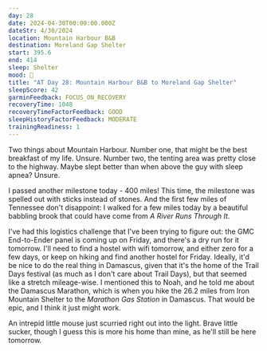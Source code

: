 ```yaml
---
day: 28
date: 2024-04-30T00:00:00.000Z
dateStr: 4/30/2024
location: Mountain Harbour B&B
destination: Moreland Gap Shelter
start: 395.6
end: 414
sleep: Shelter
mood: 🙂
title: "AT Day 28: Mountain Harbour B&B to Moreland Gap Shelter"
sleepScore: 42
garminFeedback: FOCUS_ON_RECOVERY
recoveryTime: 1048
recoveryTimeFactorFeedback: GOOD
sleepHistoryFactorFeedback: MODERATE
trainingReadiness: 1
---
```

Two things about Mountain Harbour. Number one, that might be the best breakfast of my life. Unsure. Number two, the tenting area was pretty close to the highway. Maybe slept better than when above the guy with sleep apnea? Unsure.

I passed another milestone today - 400 miles! This time, the milestone was spelled out with sticks instead of stones. And the first few miles of Tennessee don't disappoint: I walked for a few miles today by a beautiful babbling brook that could have come from *A River Runs Through It*.

I've had this logistics challenge that I've been trying to figure out: the GMC End-to-Ender panel is coming up on Friday, and there's a dry run for it tomorrow. I'll need to find a hostel with wifi tomorrow, and either zero for a few days, or keep on hiking and find another hostel for Friday. Ideally, it'd be nice to do the real thing in Damascus, given that it's the home of the Trail Days festival (as much as I don't care about Trail Days), but that seemed like a stretch mileage-wise. I mentioned this to Noah, and he told me about the Damascus Marathon, which is when you hike the 26.2 miles from Iron Mountain Shelter to the *Marathon Gas Station* in Damascus. That would be epic, and I think it just might work.

An intrepid little mouse just scurried right out into the light. Brave little sucker, though I guess this is more his home than mine, as he'll still be here tomorrow.
